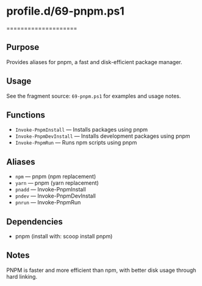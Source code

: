 # profile.d/69-pnpm.ps1
====================

Purpose
-------
Provides aliases for pnpm, a fast and disk-efficient package manager.

Usage
-----
See the fragment source: `69-pnpm.ps1` for examples and usage notes.

Functions
---------
- `Invoke-PnpmInstall` — Installs packages using pnpm
- `Invoke-PnpmDevInstall` — Installs development packages using pnpm
- `Invoke-PnpmRun` — Runs npm scripts using pnpm

Aliases
-------
- `npm` — pnpm (npm replacement)
- `yarn` — pnpm (yarn replacement)
- `pnadd` — Invoke-PnpmInstall
- `pndev` — Invoke-PnpmDevInstall
- `pnrun` — Invoke-PnpmRun

Dependencies
------------
- pnpm (install with: scoop install pnpm)

Notes
-----
PNPM is faster and more efficient than npm, with better disk usage through hard linking.
